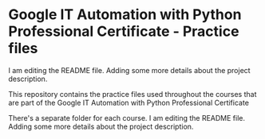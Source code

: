 # Google IT Automation with Python Professional Certificate - Practice files
I am editing the README file. Adding some more details about the project description.

This repository contains the practice files used throughout the courses that are
part of the Google IT Automation with Python Professional Certificate

There's a separate folder for each course.
I am editing the README file. Adding some more details about the project description.
